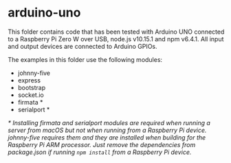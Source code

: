 # arduino-uno

This folder contains code that has been tested with Arduino UNO connected to a Raspberry Pi Zero W over USB, node.js v10.15.1 and npm v6.4.1. All input and output devices are connected to Arduino GPIOs.

The examples in this folder use the following modules:

* johnny-five
* express
* bootstrap
* socket.io
* firmata *
* serialport *

_* Installing firmata and serialport modules are required when running a server from macOS but not when running from a Raspberry Pi device. johnny-five requires them and they are installed when building for the Raspberry Pi ARM processor. Just remove the dependencies from package.json if running `npm install` from a Raspberry Pi device._